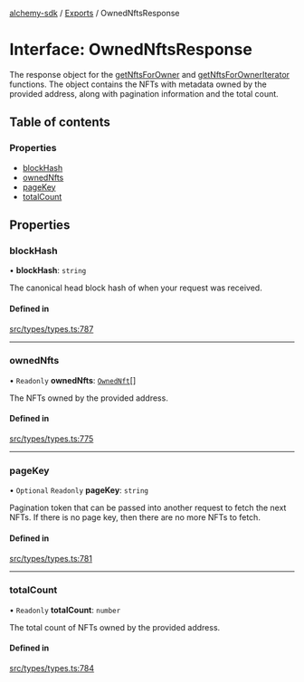 [alchemy-sdk](../README.md) / [Exports](../modules.md) / OwnedNftsResponse

# Interface: OwnedNftsResponse

The response object for the [getNftsForOwner](../classes/NftNamespace.md#getnftsforowner) and
[getNftsForOwnerIterator](../classes/NftNamespace.md#getnftsforowneriterator) functions. The object contains the NFTs with
metadata owned by the provided address, along with pagination information and
the total count.

## Table of contents

### Properties

- [blockHash](OwnedNftsResponse.md#blockhash)
- [ownedNfts](OwnedNftsResponse.md#ownednfts)
- [pageKey](OwnedNftsResponse.md#pagekey)
- [totalCount](OwnedNftsResponse.md#totalcount)

## Properties

### blockHash

• **blockHash**: `string`

The canonical head block hash of when your request was received.

#### Defined in

[src/types/types.ts:787](https://github.com/alchemyplatform/alchemy-sdk-js/blob/8dc500a/src/types/types.ts#L787)

___

### ownedNfts

• `Readonly` **ownedNfts**: [`OwnedNft`](OwnedNft.md)[]

The NFTs owned by the provided address.

#### Defined in

[src/types/types.ts:775](https://github.com/alchemyplatform/alchemy-sdk-js/blob/8dc500a/src/types/types.ts#L775)

___

### pageKey

• `Optional` `Readonly` **pageKey**: `string`

Pagination token that can be passed into another request to fetch the next
NFTs. If there is no page key, then there are no more NFTs to fetch.

#### Defined in

[src/types/types.ts:781](https://github.com/alchemyplatform/alchemy-sdk-js/blob/8dc500a/src/types/types.ts#L781)

___

### totalCount

• `Readonly` **totalCount**: `number`

The total count of NFTs owned by the provided address.

#### Defined in

[src/types/types.ts:784](https://github.com/alchemyplatform/alchemy-sdk-js/blob/8dc500a/src/types/types.ts#L784)
